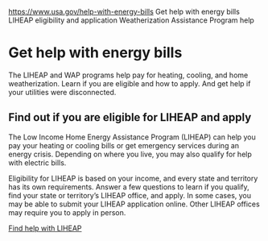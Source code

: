 

https://www.usa.gov/help-with-energy-bills
Get help with energy bills
LIHEAP eligibility and application
Weatherization Assistance Program help

Get help with energy bills
==========================

The LIHEAP and WAP programs help pay for heating, cooling, and home weatherization. Learn if you are eligible and how to apply. And get help if your utilities were disconnected.

**Find out if you are eligible for LIHEAP and apply**
-----------------------------------------------------

The Low Income Home Energy Assistance Program (LIHEAP) can help you pay your heating or cooling bills or get emergency services during an energy crisis. Depending on where you live, you may also qualify for help with electric bills.

Eligibility for LIHEAP is based on your income, and every state and territory has its own requirements. Answer a few questions to learn if you qualify, find your state or territory’s LIHEAP office, and apply. In some cases, you may be able to submit your LIHEAP application online. Other LIHEAP offices may require you to apply in person.

[Find help with LIHEAP](https://liheapch.acf.hhs.gov/search-tool/)
